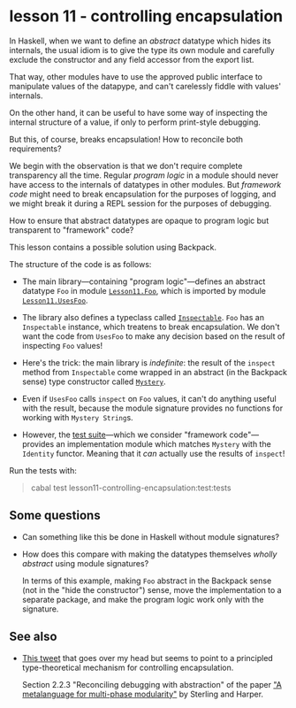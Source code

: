 # lesson 11 - controlling encapsulation

In Haskell, when we want to define an *abstract* datatype which hides its
internals, the usual idiom is to give the type its own module and carefully
exclude the constructor and any field accessor from the export list.

That way, other modules have to use the approved public interface to manipulate
values of the datapype, and can't carelessly fiddle with values' internals.

On the other hand, it can be useful to have some way of inspecting the internal
structure of a value, if only to perform print-style debugging.

But this, of course, breaks encapsulation! How to reconcile both requirements?

We begin with the observation is that we don't require complete transparency
all the time. Regular *program logic* in a module should never have access to
the internals of datatypes in other modules. But *framework code* might need to
break encapsulation for the purposes of logging, and we might break it during a
REPL session for the purposes of debugging.

How to ensure that abstract datatypes are opaque to program logic but
transparent to "framework" code?

This lesson contains a possible solution using Backpack.

The structure of the code is as follows:

- The main library—containing "program logic"—defines an abstract datatype
  `Foo` in module [`Lesson11.Foo`](./lib/Lesson11/Foo.hs), which is imported by
  module [`Lesson11.UsesFoo`](./lib/Lesson11/UsesFoo.hs).

- The library also defines a typeclass called [`Inspectable`](./lib/Lesson11/Inspectable.hs). `Foo` has an
  `Inspectable` instance, which treatens to
  break encapsulation. We don't want the code from `UsesFoo` to make any
  decision based on the result of inspecting `Foo` values!

- Here's the trick: the main library is *indefinite*: the result of the `inspect`
  method from `Inspectable` come wrapped in an abstract (in the Backpack sense)
  type constructor called [`Mystery`](./lib/Lesson11/Mystery.hsig). 

- Even if `UsesFoo` calls `inspect` on `Foo` values, it can't do anything
  useful with the result, because the module signature provides no functions
  for working with `Mystery String`s.

- However, the [test suite](./lib/test/tests.hs)—which we consider "framework
  code"—provides an implementation module which matches `Mystery` with the
  `Identity` functor.  Meaning that it *can* actually use the results of
  `inspect`!

Run the tests with:

> cabal test lesson11-controlling-encapsulation:test:tests

## Some questions

- Can something like this be done in Haskell without module signatures?

- How does this compare with making the datatypes themselves *wholly abstract*
  using module signatures? 

  In terms of this example, making `Foo` abstract in the Backpack sense (not in
  the "hide the constructor") sense,  move the implementation to a separate
  package, and make the program logic work only with the signature.

## See also

- [This tweet](https://twitter.com/jonmsterling/status/1400459227223576580)
  that goes over my head but seems to point to a principled type-theoretical
  mechanism for controlling encapsulation.

  Section 2.2.3 "Reconciling debugging with abstraction" of the paper ["A
  metalanguage for multi-phase
  modularity"](http://www.jonmsterling.com/pdfs/phml.pdf) by Sterling and
  Harper.
